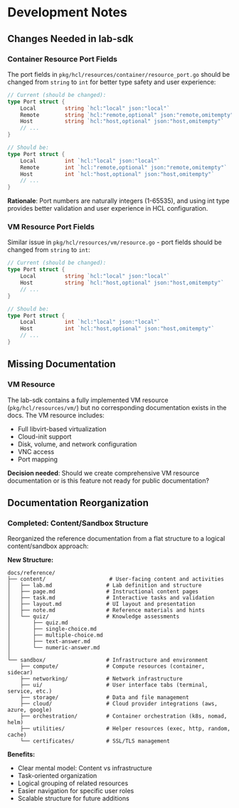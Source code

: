 # Development Notes

## Changes Needed in lab-sdk

### Container Resource Port Fields
The port fields in `pkg/hcl/resources/container/resource_port.go` should be changed from `string` to `int` for better type safety and user experience:

```go
// Current (should be changed):
type Port struct {
    Local         string `hcl:"local" json:"local"`
    Remote        string `hcl:"remote,optional" json:"remote,omitempty"`
    Host          string `hcl:"host,optional" json:"host,omitempty"`
    // ...
}

// Should be:
type Port struct {
    Local         int `hcl:"local" json:"local"`
    Remote        int `hcl:"remote,optional" json:"remote,omitempty"`
    Host          int `hcl:"host,optional" json:"host,omitempty"`
    // ...
}
```

**Rationale**: Port numbers are naturally integers (1-65535), and using int type provides better validation and user experience in HCL configuration.

### VM Resource Port Fields
Similar issue in `pkg/hcl/resources/vm/resource.go` - port fields should be changed from `string` to `int`:

```go
// Current (should be changed):
type Port struct {
    Local         string `hcl:"local" json:"local"`
    Host          string `hcl:"host,optional" json:"host,omitempty"`
    // ...
}

// Should be:
type Port struct {
    Local         int `hcl:"local" json:"local"`
    Host          int `hcl:"host,optional" json:"host,omitempty"`
    // ...
}
```

## Missing Documentation

### VM Resource
The lab-sdk contains a fully implemented VM resource (`pkg/hcl/resources/vm/`) but no corresponding documentation exists in the docs. The VM resource includes:

- Full libvirt-based virtualization
- Cloud-init support
- Disk, volume, and network configuration
- VNC access
- Port mapping

**Decision needed**: Should we create comprehensive VM resource documentation or is this feature not ready for public documentation?

## Documentation Reorganization

### Completed: Content/Sandbox Structure
Reorganized the reference documentation from a flat structure to a logical content/sandbox approach:

**New Structure:**
```
docs/reference/
├── content/                    # User-facing content and activities
│   ├── lab.md                 # Lab definition and structure
│   ├── page.md                # Instructional content pages
│   ├── task.md                # Interactive tasks and validation
│   ├── layout.md              # UI layout and presentation
│   ├── note.md                # Reference materials and hints
│   └── quiz/                  # Knowledge assessments
│       ├── quiz.md
│       ├── single-choice.md
│       ├── multiple-choice.md
│       ├── text-answer.md
│       └── numeric-answer.md
│
└── sandbox/                   # Infrastructure and environment
    ├── compute/               # Compute resources (container, sidecar)
    ├── networking/            # Network infrastructure
    ├── ui/                    # User interface tabs (terminal, service, etc.)
    ├── storage/               # Data and file management
    ├── cloud/                 # Cloud provider integrations (aws, azure, google)
    ├── orchestration/         # Container orchestration (k8s, nomad, helm)
    ├── utilities/             # Helper resources (exec, http, random, cache)
    └── certificates/          # SSL/TLS management
```

**Benefits:**
- Clear mental model: Content vs infrastructure
- Task-oriented organization 
- Logical grouping of related resources
- Easier navigation for specific user roles
- Scalable structure for future additions

